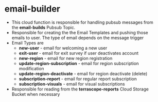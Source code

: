# email-builder
- This cloud function is responsible for handling pubsub messages from the **email-builds** Pubsub Topic.
- Responsible for creating the the Email Templates and pushing those emails to user. The type of email depends on the message trigger
- Email Types are
    - **new-user** - email for welcoming a new user
    - **exit-user** - email for exit survey if user deactivates account
    - **new-region** - email for new region registration
    - **update-region-subscription** - email for region subscription modification
    - **update-region-deactivate** - email for region deactivate (delete)
    - **subscription-report** - email for regular report subscription
    - **subscription-visuals** - email for visual subscriptions
- Responsible for reading from the **terrascope-reports** Cloud Storage Bucket when necessary